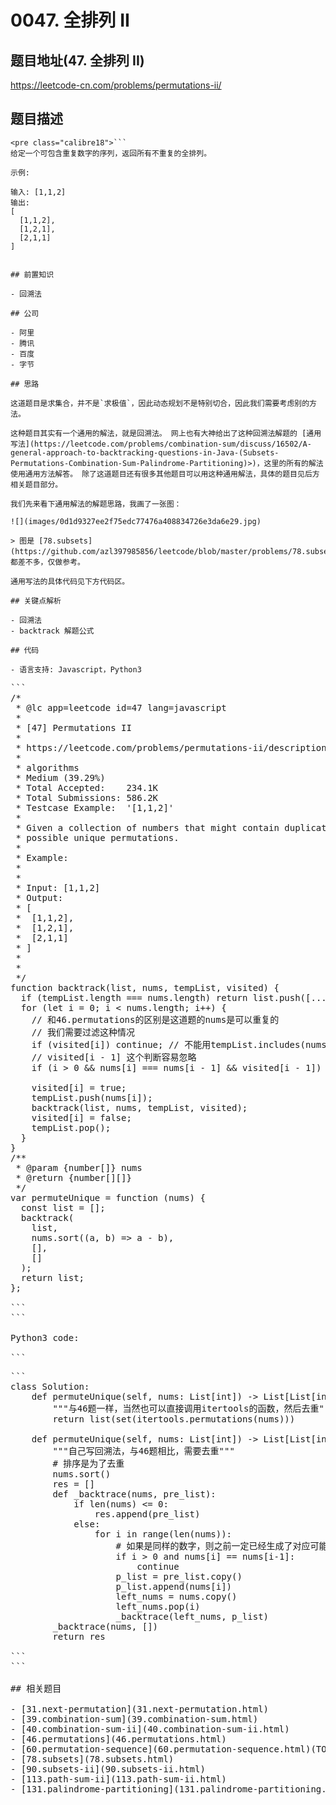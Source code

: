 # 0047. 全排列 II

## 题目地址(47. 全排列 II)

<https://leetcode-cn.com/problems/permutations-ii/>

## 题目描述

```
<pre class="calibre18">```
给定一个可包含重复数字的序列，返回所有不重复的全排列。

示例:

输入: [1,1,2]
输出:
[
  [1,1,2],
  [1,2,1],
  [2,1,1]
]

```
```

## 前置知识

- 回溯法

## 公司

- 阿里
- 腾讯
- 百度
- 字节

## 思路

这道题目是求集合，并不是`求极值`，因此动态规划不是特别切合，因此我们需要考虑别的方法。

这种题目其实有一个通用的解法，就是回溯法。 网上也有大神给出了这种回溯法解题的 [通用写法](https://leetcode.com/problems/combination-sum/discuss/16502/A-general-approach-to-backtracking-questions-in-Java-(Subsets-Permutations-Combination-Sum-Palindrome-Partitioning)>)，这里的所有的解法使用通用方法解答。 除了这道题目还有很多其他题目可以用这种通用解法，具体的题目见后方相关题目部分。

我们先来看下通用解法的解题思路，我画了一张图：

![](images/0d1d9327ee2f75edc77476a408834726e3da6e29.jpg)

> 图是 [78.subsets](https://github.com/azl397985856/leetcode/blob/master/problems/78.subsets.md)，都差不多，仅做参考。

通用写法的具体代码见下方代码区。

## 关键点解析

- 回溯法
- backtrack 解题公式

## 代码

- 语言支持: Javascript，Python3

```
<pre class="calibre18">```
<span class="hljs-title">/*
 * @lc app=leetcode id=47 lang=javascript
 *
 * [47] Permutations II
 *
 * https://leetcode.com/problems/permutations-ii/description/
 *
 * algorithms
 * Medium (39.29%)
 * Total Accepted:    234.1K
 * Total Submissions: 586.2K
 * Testcase Example:  '[1,1,2]'
 *
 * Given a collection of numbers that might contain duplicates, return all
 * possible unique permutations.
 *
 * Example:
 *
 *
 * Input: [1,1,2]
 * Output:
 * [
 * ⁠ [1,1,2],
 * ⁠ [1,2,1],
 * ⁠ [2,1,1]
 * ]
 *
 *
 */</span>
<span class="hljs-function"><span class="hljs-keyword">function</span> <span class="hljs-title">backtrack</span>(<span class="hljs-params">list, nums, tempList, visited</span>) </span>{
  <span class="hljs-keyword">if</span> (tempList.length === nums.length) <span class="hljs-keyword">return</span> list.push([...tempList]);
  <span class="hljs-keyword">for</span> (<span class="hljs-keyword">let</span> i = <span class="hljs-params">0</span>; i < nums.length; i++) {
    <span class="hljs-title">// 和46.permutations的区别是这道题的nums是可以重复的</span>
    <span class="hljs-title">// 我们需要过滤这种情况</span>
    <span class="hljs-keyword">if</span> (visited[i]) <span class="hljs-keyword">continue</span>; <span class="hljs-title">// 不能用tempList.includes(nums[i])了，因为有重复</span>
    <span class="hljs-title">// visited[i - 1] 这个判断容易忽略</span>
    <span class="hljs-keyword">if</span> (i > <span class="hljs-params">0</span> && nums[i] === nums[i - <span class="hljs-params">1</span>] && visited[i - <span class="hljs-params">1</span>]) <span class="hljs-keyword">continue</span>;

    visited[i] = <span class="hljs-params">true</span>;
    tempList.push(nums[i]);
    backtrack(list, nums, tempList, visited);
    visited[i] = <span class="hljs-params">false</span>;
    tempList.pop();
  }
}
<span class="hljs-title">/**
 * @param {number[]} nums
 * @return {number[][]}
 */</span>
<span class="hljs-keyword">var</span> permuteUnique = <span class="hljs-function"><span class="hljs-keyword">function</span> (<span class="hljs-params">nums</span>) </span>{
  <span class="hljs-keyword">const</span> list = [];
  backtrack(
    list,
    nums.sort((a, b) => a - b),
    [],
    []
  );
  <span class="hljs-keyword">return</span> list;
};

```
```

Python3 code:

```
<pre class="calibre18">```
<span class="hljs-class"><span class="hljs-keyword">class</span> <span class="hljs-title">Solution</span>:</span>
    <span class="hljs-function"><span class="hljs-keyword">def</span> <span class="hljs-title">permuteUnique</span><span class="hljs-params">(self, nums: List[int])</span> -> List[List[int]]:</span>
        <span class="hljs-string">"""与46题一样，当然也可以直接调用itertools的函数，然后去重"""</span>
        <span class="hljs-keyword">return</span> list(set(itertools.permutations(nums)))

    <span class="hljs-function"><span class="hljs-keyword">def</span> <span class="hljs-title">permuteUnique</span><span class="hljs-params">(self, nums: List[int])</span> -> List[List[int]]:</span>
        <span class="hljs-string">"""自己写回溯法，与46题相比，需要去重"""</span>
        <span class="hljs-title"># 排序是为了去重</span>
        nums.sort()
        res = []
        <span class="hljs-function"><span class="hljs-keyword">def</span> <span class="hljs-title">_backtrace</span><span class="hljs-params">(nums, pre_list)</span>:</span>
            <span class="hljs-keyword">if</span> len(nums) <= <span class="hljs-params">0</span>:
                res.append(pre_list)
            <span class="hljs-keyword">else</span>:
                <span class="hljs-keyword">for</span> i <span class="hljs-keyword">in</span> range(len(nums)):
                    <span class="hljs-title"># 如果是同样的数字，则之前一定已经生成了对应可能</span>
                    <span class="hljs-keyword">if</span> i > <span class="hljs-params">0</span> <span class="hljs-keyword">and</span> nums[i] == nums[i<span class="hljs-params">-1</span>]:
                        <span class="hljs-keyword">continue</span>
                    p_list = pre_list.copy()
                    p_list.append(nums[i])
                    left_nums = nums.copy()
                    left_nums.pop(i)
                    _backtrace(left_nums, p_list)
        _backtrace(nums, [])
        <span class="hljs-keyword">return</span> res

```
```

## 相关题目

- [31.next-permutation](31.next-permutation.html)
- [39.combination-sum](39.combination-sum.html)
- [40.combination-sum-ii](40.combination-sum-ii.html)
- [46.permutations](46.permutations.html)
- [60.permutation-sequence](60.permutation-sequence.html)(TODO)
- [78.subsets](78.subsets.html)
- [90.subsets-ii](90.subsets-ii.html)
- [113.path-sum-ii](113.path-sum-ii.html)
- [131.palindrome-partitioning](131.palindrome-partitioning.html)